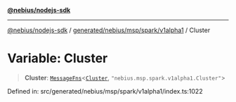 [**@nebius/nodejs-sdk**](../../../../../../README.md)

---

[@nebius/nodejs-sdk](../../../../../../README.md) / [generated/nebius/msp/spark/v1alpha1](../README.md) / Cluster

# Variable: Cluster

> **Cluster**: [`MessageFns`](../../../../../../runtime/protos/core/interfaces/MessageFns.md)\<[`Cluster`](../interfaces/Cluster.md), `"nebius.msp.spark.v1alpha1.Cluster"`\>

Defined in: src/generated/nebius/msp/spark/v1alpha1/index.ts:1022
